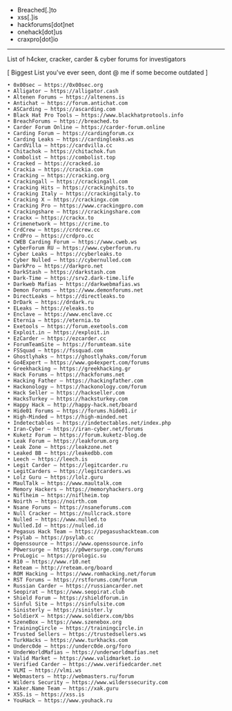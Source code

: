 
* Breached[.]to
* xss[.]is
* hackforums[dot]net
* onehack[dot]us
* craxpro[dot]io


***

List of h4cker, cracker, carder & cyber forums for investigators

[ Biggest List you've ever seen, dont @ me if some become outdated ]
    
    • 0x00sec – https://0x00sec.org
    • Alligator – https://alligator.cash
    • Altenen Forums – https://altenens.is
    • Antichat – https://forum.antichat.com
    • ASCarding – https://ascarding.com
    • Black Hat Pro Tools – https://www.blackhatprotools.info
    • BreachForums – https://breached.to
    • Carder Forum Online – https://carder-forum.online
    • Carding Forum – https://cardingforum.cx
    • Carding Leaks – https://cardingleaks.ws
    • CardVilla – https://cardvilla.cc
    • Chitachok – https://chitachok.fun
    • Combolist – https://combolist.top
    • Cracked – https://cracked.io
    • Crackia – https://crackia.com
    • Cracking – https://cracking.org
    • Crackingall – https://crackingall.com
    • Cracking Hits – https://crackinghits.to
    • Cracking Italy – https://crackingitaly.to
    • Cracking X – https://crackingx.com
    • Cracking Pro – https://www.crackingpro.com
    • Crackingshare – https://crackingshare.com
    • Crackx – https://crackx.to
    • Crimenetwork – https://crime.to
    • CrdCrew – https://crdcrew.cc
    • CrdPro – https://crdpro.cc
    • CWEB Carding Forum – https://www.cweb.ws
    • CyberForum RU – https://www.cyberforum.ru
    • Cyber Leaks – https://cyberleaks.to
    • Cyber Nulled – https://cybernulled.com
    • DarkPro – https://darkpro.net
    • DarkStash – https://darkstash.com
    • Dark-Time – https://srv2.dark-time.life
    • Darkweb Mafias – https://darkwebmafias.ws
    • Demon Forums – https://www.demonforums.net
    • DirectLeaks – https://directleaks.to
    • DrDark – https://drdark.ru
    • ELeaks – https://eleaks.to
    • Enclave – https://www.enclave.cc
    • Eternia – https://eternia.to
    • Exetools – https://forum.exetools.com
    • Exploit.in – https://exploit.in
    • EzCarder – https://ezcarder.cc
    • ForumTeamSite – https://forumteam.site
    • FSSquad – https://fssquad.com
    • Ghostlyhaks – https://ghostlyhaks.com/forum
    • Go4Expert – https://www.go4expert.com/forums
    • Greekhacking – https://greekhacking.gr
    • Hack Forums – https://hackforums.net
    • Hacking Father – https://hackingfather.com
    • Hackonology – https://hackonology.com/forum
    • Hack Seller – https://hackseller.com
    • HacksTurkey – https://hacksturkey.com
    • Happy Hack – http://happy-hack.net/board
    • Hide01 Forums – https://forums.hide01.ir
    • High-Minded – https://high-minded.net
    • Indetectables – https://indetectables.net/index.php
    • Iran-Cyber – https://iran-cyber.net/forums
    • Kuketz Forum – https://forum.kuketz-blog.de
    • Leak Forum – https://leakforum.org
    • Leak Zone – https://leakzone.net
    • Leaked BB – https://leakedbb.com
    • Leech – https://leech.is
    • Legit Carder – https://legitcarder.ru
    • LegitCarders – https://legitcarders.ws
    • Lolz Guru – https://lolz.guru
    • MaulTalk – https://www.maultalk.com
    • Memory Hackers – https://memoryhackers.org
    • Niflheim – https://niflheim.top
    • Noirth – https://noirth.com
    • Nsane Forums – https://nsaneforums.com
    • Null Cracker – https://nullcrack.store
    • Nulled – https://www.nulled.to
    • Nulled.Id – https://nulled.id
    • Pegasus Hack Team – https://pegasushackteam.com
    • Psylab – https://psylab.cc
    • Openssource – https://www.openssource.info
    • P0wersurge – https://p0wersurge.com/forums
    • ProLogic – https://prologic.su
    • R10 – https://www.r10.net
    • Reteam – http://reteam.org/board
    • ROM Hacking – https://www.romhacking.net/forum
    • RST Forums – https://rstforums.com/forum
    • Russian Carder – https://russiancarder.net
    • Seopirat – https://www.seopirat.club
    • Shield Forum – https://shieldforum.in
    • Sinful Site – https://sinfulsite.com
    • Sinisterly – https://sinister.ly
    • SoldierX – https://www.soldierx.com/bbs
    • SzeneBox – https://www.szenebox.org
    • TrainingCircle – https://trainingcircle.in
    • Trusted Sellers – https://trustedsellers.ws
    • TurkHacks – https://www.turkhacks.com
    • Underc0de – https://underc0de.org/foro
    • UnderWorldMafias – https://underworldmafias.net
    • Valid Market – https://www.validmarket.io
    • Verified Carder – https://www.verifiedcarder.net
    • VLMI – https://vlmi.ws
    • Webmasters – http://webmasters.ru/forum
    • Wilders Security – https://www.wilderssecurity.com
    • Xaker.Name Team – https://xak.guru
    • XSS.is – https://xss.is
    • YouHack – https://www.youhack.ru
    
